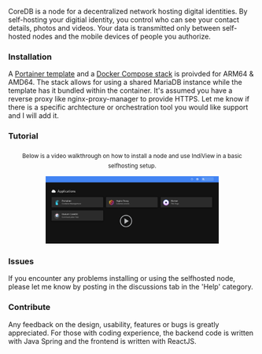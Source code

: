 CoreDB is a node for a decentralized network hosting digital identities. By self-hosting your digitial identity, you control who can see your contact details, photos and videos. Your data is transmitted only between self-hosted nodes and the mobile devices of people you authorize.
  
### Installation
A [Portainer template](https://github.com/rolandosborne/CoreDB/blob/main/tools/template.json) and a [Docker Compose stack](https://github.com/rolandosborne/CoreDB/blob/main/tools/docker-stack.yaml) is proivded for ARM64 & AMD64. The stack allows for using a shared MariaDB instance while the template has it bundled within the container. It's assumed you have a reverse proxy like nginx-proxy-manager to provide HTTPS. Let me know if there is a specific archtecture or orchestration tool you would like support and I will add it.

### Tutorial
<p align="center"><sub>Below is a video walkthrough on how to install a node and use IndiView in a basic selfhosting setup.</sub></p>
<p align="center">
  <a href="https://s3.us-west-2.amazonaws.com/org.coredb.indiview/IndiView_Tutorial.mp4"><img src="/doc/photos/turtorial.png" width="70%"/></a>
</p>  

### Issues
If you encounter any problems installing or using the selfhosted node, please let me know by posting in the discussions tab in the 'Help' category.

### Contribute
Any feedback on the design, usability, features or bugs is greatly appreciated. For those with coding experience, the backend code is written with Java Spring and the frontend is written with ReactJS.
